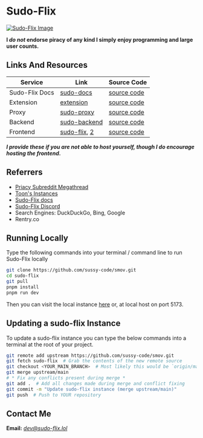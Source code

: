 # Sudo-Flix
[![Sudo-Flix Image](.github/Sudo-Flix.png)](https://docs.sudo-flix.lol)  

**I *do not* endorse piracy of any kind I simply enjoy programming and large user counts.**

## Links And Resources
| Service        | Link                                                             | Source Code                                              |
|----------------|------------------------------------------------------------------|----------------------------------------------------------|
| Sudo-Flix Docs | [sudo-docs](https://sussy-code.github.io/docs)                   | [source code](https://github.com/sussy-code/docs)        |
| Extension      | [extension](https://sussy-code.github.io/docs/extension)         | [source code](https://github.com/sussy-code/browser-ext) |
| Proxy          | [sudo-proxy](https://sudo-proxy.up.railway.app)                  | [source code](https://github.com/sussy-code/sudo-proxy)  |             
| Backend        | [sudo-backend](https://backend.sudo-flix.lol)                    | [source code](https://github.com/sussy-code/backend)     |
| Frontend       | [sudo-flix](https://sudo-flix.lol), [2](https://flix.kanded.xyz) | [source code](https://github.com/sussy-code/smov)        |

***I provide these if you are not able to host yourself, though I do encourage hosting the frontend.***


## Referrers
- [Priacy Subreddit Megathread](https://www.reddit.com/r/Piracy/s/iymSloEpXn)
- [Toon's Instances](https://erynith.github.io/movie-web-instances)
- [Sudo-Flix docs](https://sussy-code.github.io/docs)
- [Sudo-Flix Discord](https://discord.gg/kdkTZ4McvD)
- Search Engines: DuckDuckGo, Bing, Google
- Rentry.co


## Running Locally
Type the following commands into your terminal / command line to run Sudo-Flix locally
```bash
git clone https://github.com/sussy-code/smov.git
cd sudo-flix
git pull
pnpm install
pnpm run dev
```
Then you can visit the local instance [here](http://localhost:5173) or, at local host on port 5173.


## Updating a sudo-flix Instance
To update a sudo-flix instance you can type the below commands into a terminal at the root of your project.
```bash
git remote add upstream https://github.com/sussy-code/smov.git
git fetch sudo-flix  # Grab the contents of the new remote source
git checkout <YOUR_MAIN_BRANCH>  # Most likely this would be `origin/main`
git merge upstream/main
# * Fix any conflicts present during merge *
git add .  # Add all changes made during merge and conflict fixing
git commit -m "Update sudo-flix instance (merge upstream/main)"
git push  # Push to YOUR repository
```


## Contact Me
**Email:** *[dev@sudo-flix.lol](mailto:dev@sudo-flix.lol)* 
